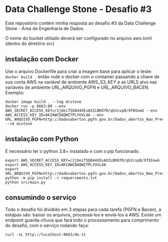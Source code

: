 # Data Challenge Stone - Desafio #3
Este repositório contém minha resposta ao desafio #3 da Data Challenge Stone - Área de Engenharia de Dados.

O nome do bucket utiliado deverá ser configurado no arquivo aws.toml (dentro do diretório src)

## instalação com Docker
Use o arquivo Dockerfile para criar a imagem base para aplicar o teste: `docker build .` então rode o docker com o container passando a chave de sua conta AWS na variável de ambiente AWS_S3_KEY e as URLS alvo nas variáveis de ambiente URL_ARQUIVO_PGFN e URL_ARQUIVO_BACEN. Exemplo:
```shell
docker image build . --tag dcstone
docker run -p 8663:80 --env AWS_SECRET_ACCESS_KEY=/2jQeiT5Q844XEsAXILBKO7R/qh2cvpB/9f0IewG --env AWS_ACCESS_KEY_ID=AKIAWCDAQWITPLYUVL4A --env URL_ARQUIVO_PGFN=http://dadosabertos.pgfn.gov.br/Dados_abertos_Nao_Previdenciario.zip --rm dcstone
```

## instalação com Python
É necessário ter o python 3.8+ instalado e com o pip funcionado.
```shell
export AWS_SECRET_ACCESS_KEY=/2jQeiT5Q844XEsAXILBKO7R/qh2cvpB/9f0IewG 
export AWS_ACCESS_KEY_ID=AKIAWCDAQWITPLYUVL4A
export URL_ARQUIVO_PGFN=http://dadosabertos.pgfn.gov.br/Dados_abertos_Nao_Previdenciario.zip
python -m pip install -r requeriments.txt
python src/main.py
```

## consumindo o serviço
Todo o desafio foi dividido em 3 etapas para cada tarefa (PGFN e Bacen), a estapas são: baixar os arquivos, processá-los e enviá-los à AWS. Existe um endpoint guarda-chuva que fará todo o processamento para comprimento do desafio, com o serviço rodando faça:
```shell
curl -sL http://localhost:8663/do-it
```
